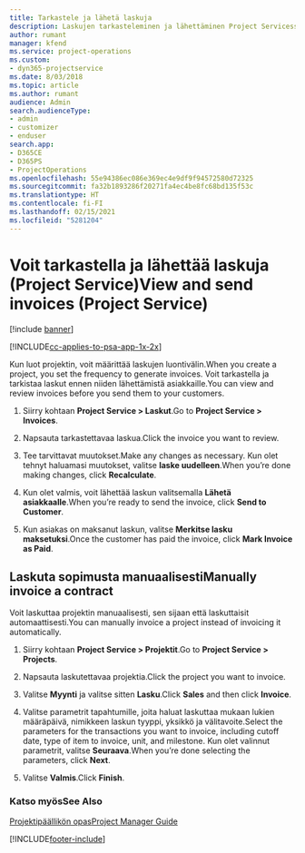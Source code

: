 ```yaml
---
title: Tarkastele ja lähetä laskuja
description: Laskujen tarkasteleminen ja lähettäminen Project Servicessä
author: rumant
manager: kfend
ms.service: project-operations
ms.custom:
- dyn365-projectservice
ms.date: 8/03/2018
ms.topic: article
ms.author: rumant
audience: Admin
search.audienceType:
- admin
- customizer
- enduser
search.app:
- D365CE
- D365PS
- ProjectOperations
ms.openlocfilehash: 55e94386ec086e369ec4e9df9f94572580d72325
ms.sourcegitcommit: fa32b1893286f20271fa4ec4be8fc68bd135f53c
ms.translationtype: HT
ms.contentlocale: fi-FI
ms.lasthandoff: 02/15/2021
ms.locfileid: "5281204"
---
```

# <a name="view-and-send-invoices-project-service"></a><span data-ttu-id="4b415-103">Voit tarkastella ja lähettää laskuja (Project Service)</span><span class="sxs-lookup"><span data-stu-id="4b415-103">View and send invoices (Project Service)</span></span>

[!include [banner](../includes/psa-now-project-operations.md)]

[!INCLUDE[cc-applies-to-psa-app-1x-2x](../includes/cc-applies-to-psa-app-1x-2x.md)]

<span data-ttu-id="4b415-104">Kun luot projektin, voit määrittää laskujen luontivälin.</span><span class="sxs-lookup"><span data-stu-id="4b415-104">When you create a project, you set the frequency to generate invoices.</span></span> <span data-ttu-id="4b415-105">Voit tarkastella ja tarkistaa laskut ennen niiden lähettämistä asiakkaille.</span><span class="sxs-lookup"><span data-stu-id="4b415-105">You can view and review invoices before you send them to your customers.</span></span>  
  
1.  <span data-ttu-id="4b415-106">Siirry kohtaan **Project Service > Laskut**.</span><span class="sxs-lookup"><span data-stu-id="4b415-106">Go to **Project Service > Invoices**.</span></span>  
  
2.  <span data-ttu-id="4b415-107">Napsauta tarkastettavaa laskua.</span><span class="sxs-lookup"><span data-stu-id="4b415-107">Click the invoice you want to review.</span></span>  
  
3.  <span data-ttu-id="4b415-108">Tee tarvittavat muutokset.</span><span class="sxs-lookup"><span data-stu-id="4b415-108">Make any changes as necessary.</span></span> <span data-ttu-id="4b415-109">Kun olet tehnyt haluamasi muutokset, valitse **laske uudelleen**.</span><span class="sxs-lookup"><span data-stu-id="4b415-109">When you’re done making changes, click **Recalculate**.</span></span>  
  
4.  <span data-ttu-id="4b415-110">Kun olet valmis, voit lähettää laskun valitsemalla **Lähetä asiakkaalle**.</span><span class="sxs-lookup"><span data-stu-id="4b415-110">When you’re ready to send the invoice, click **Send to Customer**.</span></span>  
  
5.  <span data-ttu-id="4b415-111">Kun asiakas on maksanut laskun, valitse **Merkitse lasku maksetuksi**.</span><span class="sxs-lookup"><span data-stu-id="4b415-111">Once the customer has paid the invoice, click **Mark Invoice as Paid**.</span></span>  
  
## <a name="manually-invoice-a-contract"></a><span data-ttu-id="4b415-112">Laskuta sopimusta manuaalisesti</span><span class="sxs-lookup"><span data-stu-id="4b415-112">Manually invoice a contract</span></span>  
 <span data-ttu-id="4b415-113">Voit laskuttaa projektin manuaalisesti, sen sijaan että laskuttaisit automaattisesti.</span><span class="sxs-lookup"><span data-stu-id="4b415-113">You can manually invoice a project instead of invoicing it automatically.</span></span>  
  
1.  <span data-ttu-id="4b415-114">Siirry kohtaan **Project Service > Projektit**.</span><span class="sxs-lookup"><span data-stu-id="4b415-114">Go to **Project Service > Projects**.</span></span>  
  
2.  <span data-ttu-id="4b415-115">Napsauta laskutettavaa projektia.</span><span class="sxs-lookup"><span data-stu-id="4b415-115">Click the project you want to invoice.</span></span>  
  
3.  <span data-ttu-id="4b415-116">Valitse **Myynti** ja valitse sitten **Lasku**.</span><span class="sxs-lookup"><span data-stu-id="4b415-116">Click **Sales** and then click **Invoice**.</span></span>  
  
4.  <span data-ttu-id="4b415-117">Valitse parametrit tapahtumille, joita haluat laskuttaa mukaan lukien määräpäivä, nimikkeen laskun tyyppi, yksikkö ja välitavoite.</span><span class="sxs-lookup"><span data-stu-id="4b415-117">Select the parameters for the transactions you want to invoice, including cutoff date, type of item to invoice, unit, and milestone.</span></span> <span data-ttu-id="4b415-118">Kun olet valinnut parametrit, valitse **Seuraava**.</span><span class="sxs-lookup"><span data-stu-id="4b415-118">When you’re done selecting the parameters, click **Next**.</span></span>  
  
5.  <span data-ttu-id="4b415-119">Valitse **Valmis**.</span><span class="sxs-lookup"><span data-stu-id="4b415-119">Click **Finish**.</span></span>  
  
### <a name="see-also"></a><span data-ttu-id="4b415-120">Katso myös</span><span class="sxs-lookup"><span data-stu-id="4b415-120">See Also</span></span>  
 [<span data-ttu-id="4b415-121">Projektipäällikön opas</span><span class="sxs-lookup"><span data-stu-id="4b415-121">Project Manager Guide</span></span>](../psa/project-manager-guide.md)


[!INCLUDE[footer-include](../includes/footer-banner.md)]